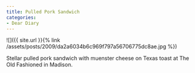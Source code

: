 ```yaml
---
title: Pulled Pork Sandwich
categories:
- Dear Diary
---
```


![]({{ site.url }}{% link /assets/posts/2009/da2a6034b6c969f797a56706775dc8ae.jpg %})
  



Stellar pulled pork sandwich with muenster cheese on Texas toast at The Old Fashioned in Madison.
